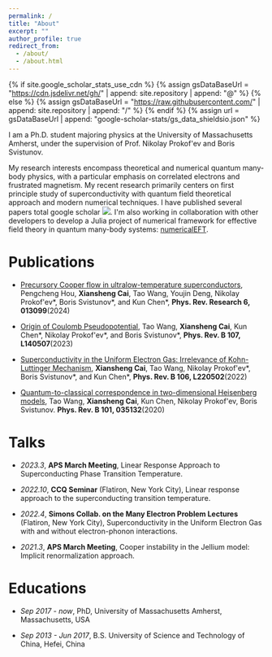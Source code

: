 ```yaml
---
permalink: /
title: "About"
excerpt: ""
author_profile: true
redirect_from: 
  - /about/
  - /about.html
---
```


{% if site.google_scholar_stats_use_cdn %}
{% assign gsDataBaseUrl = "https://cdn.jsdelivr.net/gh/" | append: site.repository | append: "@" %}
{% else %}
{% assign gsDataBaseUrl = "https://raw.githubusercontent.com/" | append: site.repository | append: "/" %}
{% endif %}
{% assign url = gsDataBaseUrl | append: "google-scholar-stats/gs_data_shieldsio.json" %}

<span class='anchor' id='about-me'></span>
I am a Ph.D. student majoring physics at the University of Massachusetts Amherst, under the supervision of Prof. Nikolay Prokof'ev and Boris Svistunov.

My research interests encompass theoretical and numerical
quantum many-body physics, with a particular emphasis on correlated electrons
and frustrated magnetism. My recent research primarily centers on first principle study of superconductivity with quantum field theoretical approach and modern
numerical techniques. 
I have published several papers total google scholar <a href='https://scholar.google.com/citations?user=BTVksHYAAAAJ'><img src="https://img.shields.io/endpoint?url={{ url | url_encode }}&logo=Google%20Scholar&labelColor=f6f6f6&color=9cf&style=flat&label=citations"></a>.
I'm also working in collaboration with other developers to develop a Julia project of numerical framework for effective field theory in quantum many-body systems:
<a href="https://github.com/numericalEFT">numericalEFT</a>.

# Publications 
<span class='anchor' id='-publications'></span>

- [Precursory Cooper flow in ultralow-temperature superconductors](http://link.aps.org/doi/10.1103/PhysRevResearch.6.013099), Pengcheng Hou, **Xiansheng Cai**, Tao Wang, Youjin Deng, Nikolay Prokof'ev\*, Boris Svistunov\*, and Kun Chen\*, **Phys. Rev. Research 6, 013099**(2024) <strong><span class='show_paper_citations' data='BTVksHYAAAAJ:_FxGoFyzp5QC'></span></strong>

- [Origin of Coulomb Pseudopotential](https://journals.aps.org/prb/abstract/10.1103/PhysRevB.107.L140507), Tao Wang, **Xiansheng Cai**, Kun Chen\*, Nikolay Prokof'ev\*, and Boris Svistunov\*,  **Phys. Rev. B 107, L140507**(2023) <strong><span class='show_paper_citations' data='BTVksHYAAAAJ:LkGwnXOMwfcC'></span></strong>

- [Superconductivity in the Uniform Electron Gas: Irrelevance of Kohn-Luttinger Mechanism](https://arxiv.org/abs/2202.01320), **Xiansheng Cai**, Tao Wang, Nikolay Prokof'ev\*,  Boris Svistunov\*, and Kun Chen\*, **Phys. Rev. B 106, L220502**(2022)<strong><span class='show_paper_citations' data='BTVksHYAAAAJ:YsMSGLbcyi4C'></span></strong>

- [Quantum-to-classical correspondence in two-dimensional Heisenberg models](https://journals.aps.org/prb/abstract/10.1103/PhysRevB.101.035132), Tao Wang, **Xiansheng Cai**, Kun Chen, Nikolay Prokof'ev, Boris Svistunov. **Phys. Rev. B 101, 035132**(2020)<strong><span class='show_paper_citations' data='BTVksHYAAAAJ:zYLM7Y9cAGgC'></span></strong>

# Talks
<span class='anchor' id='-invited-talks'></span>

- *2023.3*, **APS March Meeting**, Linear Response Approach to Superconducting Phase Transition Temperature.

- *2022.10*, **CCQ Seminar** (Flatiron, New York City), Linear response approach to the superconducting transition temperature.

- *2022.4*, **Simons Collab. on the Many Electron Problem Lectures** (Flatiron, New York City), Superconductivity in the Uniform Electron Gas with and without electron-phonon interactions.

- *2021.3*, **APS March Meeting**, Cooper instability in the Jellium model: Implicit renormalization approach.


# Educations
<span class='anchor' id='-educations'></span>

- *Sep 2017 - now*, PhD, University of Massachusetts Amherst, Massachusetts, USA

- *Sep 2013 - Jun 2017*, B.S. University of Science and Technology of China, Hefei, China
